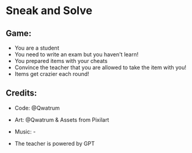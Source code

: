 # Sneak and Solve

## Game:
- You are a student
- You need to write an exam but you haven't learn!
- You prepared items with your cheats
- Convince the teacher that you are allowed to take the item with you!
- Items get crazier each round!


## Credits:
- Code: @Qwatrum
- Art: @Qwatrum & Assets from Pixilart
- Music: -


- The teacher is powered by GPT
